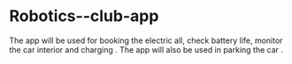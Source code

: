# Robotics--club-app
The app will be used for booking the electric all, check battery life, monitor the car interior and charging . The app will also be used in parking the car .
